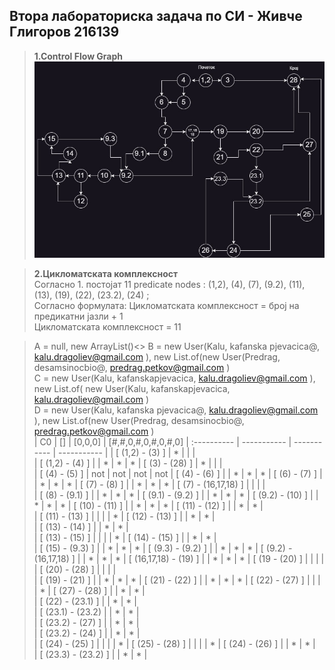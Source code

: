 ## Втора лабораториска задача по СИ - Живче Глигоров 216139
> **1.Control Flow Graph** <br>
>  ![CFG](./CFG.jpg)

> **2.Цикломатската комплексност** <br>
> Согласно 1. постојат 11 predicate nodes : (1,2), (4), (7), (9.2), (11), (13), (19), (22), (23.2), (24) ; <br>
> Согласно формулата: Цикломатската комплексност = број на предикатни јазли + 1 <br>
> Цикломатската комплексност = 11 <br>

> A = null, new ArrayList()<> 
> B = new User(Kalu, kafanska pjevacica@, kalu.dragoliev@gmail.com ), new List.of(new User(Predrag, desamsinocbio@, predrag.petkov@gmail.com ) <br>
> C = new User(Kalu, kafanskapjevacica, kalu.dragoliev@gmail.com ), new List.of( new User(Kalu, kafanskapjevacica, kalu.dragoliev@gmail.com ) <br>
> D = new User(Kalu, kafanska pjevacica@, kalu.dragoliev@gmail.com ), new List.of(new User(Predrag, desamsinocbio@, predrag.petkov@gmail.com ) <br>
| C0      | [] | [0,0,0] | [#,#,0,#,0,#,0,#,0]
| :---------- | ----------- | ----------- | ----------- |
	|	[ (1,2) - (3) ]	|	*	|		|		|	
	|	[ (1,2) - (4) ]	|		|	*	|	*	|	*
	|	[ (3) - (28) ]	|	*	|		|		|	
	|	[ (4) - (5) ]	|	not	|	not	|	not	|	not
	|	[ (4) - (6) ]	|		|	*	|	*	|	*
	|	[ (6) - (7) ]	|		|	*	|	*	|	*
	|	[ (7) - (8) ]	|		|	*	|	*	|	*
	|	[ (7) - (16,17,18) ]	|		|		|		|	
	|	[ (8) - (9.1) ]	|		|	*	|	*	|	*
	|	[ (9.1) - (9.2) ]	|		|	*	|	*	|	*
	|	[ (9.2) - (10) ]	|		|	*	|	*	|	*
	|	[ (10) - (11) ]	|		|	*	|	*	|	*
	|	[ (11) - (12) ]	|		|	*	|	*	|	
	|	[ (11) - (13) ]	|		|		|		|	*
	|	[ (12) - (13) ]	|		|	*	|	*	|	
	|	[ (13) - (14) ]	|		|	*	|	*	|	
	|	[ (13) - (15) ]	|		|		|		|	*
	|	[ (14) - (15) ]	|		|	*	|	*	|	
	|	[ (15) - (9.3) ]	|		|	*	|	*	|	*
	|	[ (9.3) - (9.2) ]	|		|	*	|	*	|	*
	|	[ (9.2) - (16,17,18) ]	|		|	*	|	*	|	*
	|	[ (16,17,18) - (19) ]	|		|	*	|	*	|	*
	|	[ (19 - (20) ]	|		|		|		|	
	|	[ (20) - (28) ]	|		|		|		|	
	|	[ (19) - (21) ]	|		|	*	|	*	|	*
	|	[ (21) - (22) ]	|		|	*	|	*	|	*
	|	[ (22) - (27) ]	|		|		|		|	*
	|	[ (27) - (28) ]	|		|	*	|	*	|	
	|	[ (22) - (23.1) ]	|		|	*	|	*	|	
	|	[ (23.1) - (23.2) 	|		|	*	|	*	|	
	|	[ (23.2) - (27) ]	|		|	*	|	*	|	
	|	[ (23.2) - (24) ]	|		|	*	|	*	|	
	|	[ (24) - (25) ]	|		|		|		|	*
	|	[ (25) - (28) ]	|		|		|		|	*
	|	[ (24) - (26) ]	|		|	*	|	*	|	
	|	[ (23.3) - (23.2) ]	|		|	*	|	*	|	










